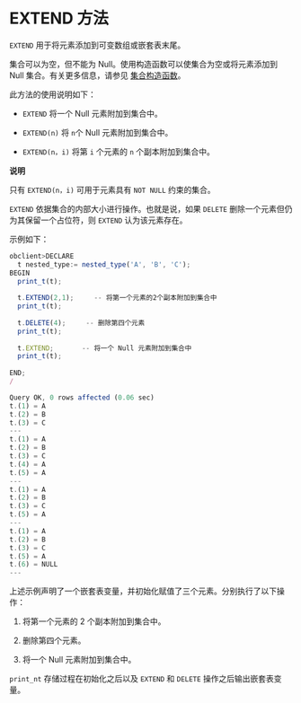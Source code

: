 EXTEND 方法 
==============================

`EXTEND` 用于将元素添加到可变数组或嵌套表末尾。



集合可以为空，但不能为 Null。使用构造函数可以使集合为空或将元素添加到 Null 集合。有关更多信息，请参见 [集合构造函数](../6.collection-constructor.md)。

此方法的使用说明如下：

* `EXTEND` 将一个 Null 元素附加到集合中。

* `EXTEND(n)` 将 `n`个 Null 元素附加到集合中。

  

* `EXTEND(n，i)` 将第 `i` 个元素的 `n` 个副本附加到集合中。

  



**说明**



只有 `EXTEND(n，i)` 可用于元素具有 `NOT NULL` 约束的集合。

`EXTEND` 依据集合的内部大小进行操作。也就是说，如果 `DELETE` 删除一个元素但仍为其保留一个占位符，则 `EXTEND` 认为该元素存在。

示例如下：

```javascript
obclient>DECLARE
  t nested_type:= nested_type('A', 'B', 'C');
BEGIN 
  print_t(t);
 
  t.EXTEND(2,1);     -- 将第一个元素的2个副本附加到集合中
  print_t(t);
  
  t.DELETE(4);     -- 删除第四个元素
  print_t(t);
 
  t.EXTEND;       -- 将一个 Null 元素附加到集合中
  print_t(t);
 
END;
/

Query OK, 0 rows affected (0.06 sec)
t.(1) = A
t.(2) = B
t.(3) = C
---
t.(1) = A
t.(2) = B
t.(3) = C
t.(4) = A
t.(5) = A
---
t.(1) = A
t.(2) = B
t.(3) = C
t.(5) = A
---
t.(1) = A
t.(2) = B
t.(3) = C
t.(5) = A
t.(6) = NULL
---
```



上述示例声明了一个嵌套表变量，并初始化赋值了三个元素。分别执行了以下操作：

1. 将第一个元素的 2 个副本附加到集合中。

   

2. 删除第四个元素。

   

3. 将一个 Null 元素附加到集合中。

   




`print_nt` 存储过程在初始化之后以及 `EXTEND` 和 `DELETE` 操作之后输出嵌套表变量。
